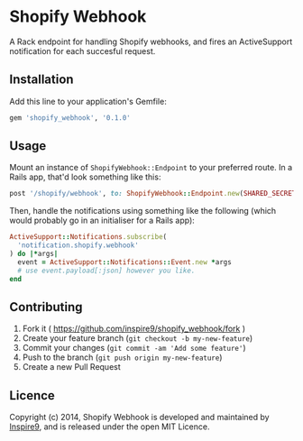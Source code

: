# Shopify Webhook

A Rack endpoint for handling Shopify webhooks, and fires an ActiveSupport notification for each succesful request.

## Installation

Add this line to your application's Gemfile:

```ruby
gem 'shopify_webhook', '0.1.0'
```

## Usage

Mount an instance of `ShopifyWebhook::Endpoint` to your preferred route. In a Rails app, that'd look something like this:

```ruby
post '/shopify/webhook', to: ShopifyWebhook::Endpoint.new(SHARED_SECRET)
```

Then, handle the notifications using something like the following (which would probably go in an initialiser for a Rails app):

```ruby
ActiveSupport::Notifications.subscribe(
  'notification.shopify.webhook'
) do |*args|
  event = ActiveSupport::Notifications::Event.new *args
  # use event.payload[:json] however you like.
end
```

## Contributing

1. Fork it ( https://github.com/inspire9/shopify_webhook/fork )
2. Create your feature branch (`git checkout -b my-new-feature`)
3. Commit your changes (`git commit -am 'Add some feature'`)
4. Push to the branch (`git push origin my-new-feature`)
5. Create a new Pull Request

## Licence

Copyright (c) 2014, Shopify Webhook is developed and maintained by [Inspire9](http://development.inspire9.com), and is released under the open MIT Licence.
